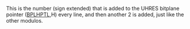 This is the number (sign extended) that is added to the UHRES bitplane
pointer ([BPLHPTL](BPLHPTH.md),H) every line, and then another 2 is added, just like
the other modulos.